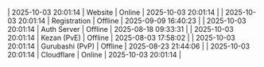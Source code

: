 | 2025-10-03 20:01:14 | Website | Online | 2025-10-03 20:01:14 |
| 2025-10-03 20:01:14 | Registration | Offline | 2025-09-09 16:40:23 |
| 2025-10-03 20:01:14 | Auth Server | Offline | 2025-08-18 09:33:31 |
| 2025-10-03 20:01:14 | Kezan (PvE) | Offline | 2025-08-03 17:58:02 |
| 2025-10-03 20:01:14 | Gurubashi (PvP) | Offline | 2025-08-23 21:44:06 |
| 2025-10-03 20:01:14 | Cloudflare | Online | 2025-10-03 20:01:14 |

